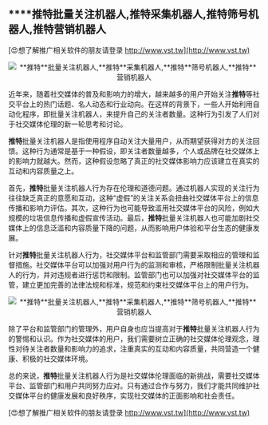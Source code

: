 ## ****推特**批量关注机器人,**推特**采集机器人,**推特**筛号机器人,**推特**营销机器人**

[😍想了解推广相关软件的朋友请登录 http://www.vst.tw](http://www.vst.tw)

 <center><img src="https://vst.tw/MP4/tuiguang/png/3.png" alt="**推特**批量关注机器人,**推特**采集机器人,**推特**筛号机器人,**推特**营销机器人"></center>

近年来，随着社交媒体的普及和影响力的增大，越来越多的用户开始关注**推特**等社交平台上的热门话题、名人动态和行业动向。在这样的背景下，一些人开始利用自动化程序，即批量关注机器人，来提升自己的关注者数量。这种行为引发了人们对于社交媒体伦理的新一轮思考和讨论。

**推特**批量关注机器人是指使用程序自动关注大量用户，从而期望获得对方的关注回馈。这种行为通常是基于一种假设，即关注者数量越多，个人或品牌在社交媒体上的影响力就越大。然而，这种假设忽略了真正的社交媒体影响力应该建立在真实的互动和内容质量之上。

首先，**推特**批量关注机器人行为存在伦理和道德问题。通过机器人实现的关注行为往往缺乏真正的意愿和互动，这种“虚假”的关注关系会扭曲社交媒体平台上的信息传播和影响力评估。其次，这种行为也可能导致滥用社交媒体平台的风险，例如大规模的垃圾信息传播和虚假宣传活动。最后，**推特**批量关注机器人也可能加剧社交媒体上的信息泛滥和内容质量下降的问题，从而影响用户体验和平台生态的健康发展。

针对**推特**批量关注机器人行为，社交媒体平台和监管部门需要采取相应的管理和监督措施。社交媒体平台可以加强对用户行为的监测和审核，严格限制批量关注机器人的行为，并对违规者进行惩罚和限制。监管部门也可以加强对社交媒体平台的监管，建立更加完善的法律法规和标准，规范和约束社交媒体平台上的用户行为。

 <center><img src="https://vst.tw/MP4/tuiguang/png/7.png" alt="**推特**批量关注机器人,**推特**采集机器人,**推特**筛号机器人,**推特**营销机器人"></center>

除了平台和监管部门的管理外，用户自身也应当提高对于**推特**批量关注机器人行为的警惕和认识。作为社交媒体的用户，我们需要树立正确的社交媒体伦理观念，理性对待关注者数量和影响力的追求，注重真实的互动和内容质量，共同营造一个健康、积极的社交媒体环境。

总的来说，**推特**批量关注机器人行为是社交媒体伦理面临的新挑战，需要社交媒体平台、监管部门和用户共同努力应对。只有通过合作与努力，我们才能共同维护社交媒体平台的健康发展和良好秩序，实现社交媒体的正面影响和社会责任。

[😍想了解推广相关软件的朋友请登录 http://www.vst.tw](http://www.vst.tw)



